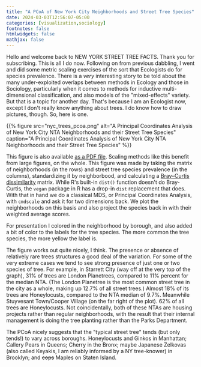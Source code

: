 ```yaml
---
title: "A PCoA of New York City Neighborhoods and Street Tree Species"
date: 2024-03-03T12:56:07-05:00
categories: [visualization,sociology]
footnotes: false
htmlwidgets: false
mathjax: false
---
```



Hello and welcome back to NEW YORK STREET TREE FACTS. Thank you for subscribing. This is all I do now. Following on from previous dabbling, I went and did some metric scaling exercises of the sort that Ecologists do for species prevalence. There is a _very_ interesting story to be told about the many under-exploited overlaps between methods in Ecology and those in Sociology, particularly when it comes to methods for inductive multi-dimensional classification, and also models of the "mixed-effects" variety. But that is a topic for another day. That's because I am an Ecologist now, except I don't really know anything about trees. I do know how to draw pictures, though. So, here is one.  


{{% figure src="nyc_trees_pcoa.png" alt="A Principal Coordinates Analysis of New York City NTA Neighborhoods and their Street Tree Species" caption="A Principal Coordinates Analysis of New York City NTA Neighborhoods and their Street Tree Species" %}}

This figure is also available [as a PDF file](nyc_trees_pcoa.pdf). Scaling methods like this benefit from large figures, on the whole. This figure was made by taking the matrix of neighborhoods (in the rows) and street tree species prevalence (in the columns), standardizing it by neighborbood, and calculating a [Bray–Curtis dissimilarity](https://en.wikipedia.org/wiki/Bray–Curtis_dissimilarity) matrix. While R's built-in `dist()` function doesn't do Bray-Curtis, the `vegan` package in R has a drop-in `dist` replacement that does. With that in hand we do a classical MDS, or Principal Coordinates Analysis, with `cmdscale` and ask it for two dimensions back. We plot the neighborhoods on this basis and also project the species back in with their weighted average scores. 

For presentation I colored in the neighborhood by borough, and also added a bit of color to the labels for the tree species. The more common the tree species, the more yellow the label is. 

The figure works out quite nicely, I think. The presence or absence of relatively rare trees structures a good deal of the variation. For some of the very extreme cases we tend to see strong presence of just one or two species of tree. For example, in Starrett City (way off at the very top of the graph), 31% of trees are London Planetrees, compared to 11% percent for the median NTA. (The London Planetree is the most common street tree in the city as a whole, making up 12.7% of all street trees.) Almost 18% of its trees are Honeylocusts, compared to the NTA median of 9.7%. Meanwhile Stuyvesant Town/Cooper Village (on the far right of the plot). 62% of all trees are Honeylocusts. Not coincidentally, both of these NTAs are housing projects rather than regular neighborhoods, with the result that their internal management is doing the tree planting rather than the Parks Department.

The PCoA nicely suggests that the "typical street tree" tends (but only tends!) to vary across boroughs. Honeylocusts and Ginkos in Manhattan; Callery Pears in Queens; Cherry in the Bronx; maybe Japanese Zelkovas (also called Keyakis, I am reliably informed by a NY tree-knower) in Brooklyn; and ~~cops~~ Maples on Staten Island. 

